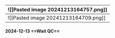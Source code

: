 

| ![[Pasted image 20241213164757.png]] |
| ------------------------------------ |
| ![[Pasted image 20241213164709.png]] |

#### 2024-12-13 ==Wait QC==